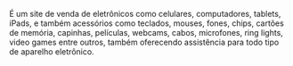 É um site de venda de eletrônicos como celulares, computadores, tablets, iPads, e também acessórios como teclados, mouses, fones, chips, cartões de memória, capinhas, películas, webcams, cabos, microfones, ring lights, video games entre outros, também oferecendo assistência para todo tipo de aparelho eletrônico.
